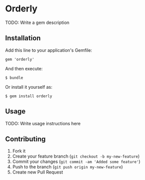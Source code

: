 # Orderly

TODO: Write a gem description

## Installation

Add this line to your application's Gemfile:

    gem 'orderly'

And then execute:

    $ bundle

Or install it yourself as:

    $ gem install orderly

## Usage

TODO: Write usage instructions here

## Contributing

1. Fork it
2. Create your feature branch (`git checkout -b my-new-feature`)
3. Commit your changes (`git commit -am 'Added some feature'`)
4. Push to the branch (`git push origin my-new-feature`)
5. Create new Pull Request
